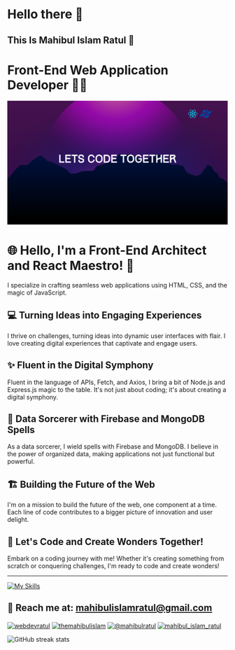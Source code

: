 # Hello there 👋
## This Is Mahibul Islam Ratul 🥰
# Front-End Web Application Developer 👨‍💻
![This Is Mahibul Islam Ratul](https://github.com/webdevratul/webdevratul/blob/main/gitbanner.png)

# 🌐 Hello, I'm a Front-End Architect and React Maestro! 👋

I specialize in crafting seamless web applications using HTML, CSS, and the magic of JavaScript.

## 💻 Turning Ideas into Engaging Experiences

I thrive on challenges, turning ideas into dynamic user interfaces with flair. I love creating digital experiences that captivate and engage users.

## ✨ Fluent in the Digital Symphony

Fluent in the language of APIs, Fetch, and Axios, I bring a bit of Node.js and Express.js magic to the table. It's not just about coding; it's about creating a digital symphony.

## 🔮 Data Sorcerer with Firebase and MongoDB Spells

As a data sorcerer, I wield spells with Firebase and MongoDB. I believe in the power of organized data, making applications not just functional but powerful.

## 🏗️ Building the Future of the Web

I'm on a mission to build the future of the web, one component at a time. Each line of code contributes to a bigger picture of innovation and user delight.

## 🚀 Let's Code and Create Wonders Together!

Embark on a coding journey with me! Whether it's creating something from scratch or conquering challenges, I'm ready to code and create wonders!

---


[![My Skills](https://skillicons.dev/icons?i=html,css,js,react,tailwind,bootstrap,typescript,redux,next,nodejs,express,mongodb,firebase)](https://skillicons.dev)


## 📧 Reach me at:  mahibulislamratul@gmail.com

<p align="left">
<a href="https://linkedin.com/in/webdevratul" target="blank"><img align="center" src="https://raw.githubusercontent.com/rahuldkjain/github-profile-readme-generator/master/src/images/icons/Social/linked-in-alt.svg" alt="webdevratul" height="30" width="40" /></a>
<a href="https://fb.com/themahibulislam" target="blank"><img align="center" src="https://raw.githubusercontent.com/rahuldkjain/github-profile-readme-generator/master/src/images/icons/Social/facebook.svg" alt="themahibulislam" height="30" width="40" /></a>
<a href="https://twitter.com/@mahibulratul" target="blank"><img align="center" src="https://raw.githubusercontent.com/rahuldkjain/github-profile-readme-generator/master/src/images/icons/Social/twitter.svg" alt="@mahibulratul" height="30" width="40" /></a>
<a href="https://instagram.com/mahibul_islam_ratul" target="blank"><img align="center" src="https://raw.githubusercontent.com/rahuldkjain/github-profile-readme-generator/master/src/images/icons/Social/instagram.svg" alt="mahibul_islam_ratul" height="30" width="40" /></a>
</p>

![GitHub streak stats](https://streak-stats.demolab.com/?user=webdevratul)  







